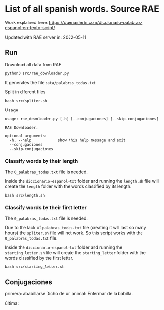 # List of all spanish words. Source RAE

Work explained here:
https://duenaslerin.com/diccionario-palabras-espanol-en-texto-script/

Updated with RAE server in: 2022-05-11

## Run

Download all data from RAE

```
python3 src/rae_downloader.py
```

It generates the file `data/palabras_todas.txt`

Split in diferent files

```
bash src/spliter.sh
```

Usage

```
usage: rae_downloader.py [-h] [--conjugaciones] [--skip-conjugaciones]

RAE Downloader.

optional arguments:
  -h, --help            show this help message and exit
  --conjugaciones
  --skip-conjugaciones
```

### Classify words by their length

The `0_palabras_todas.txt` file is needed.

Inside the `diccionario-espanol-txt` folder and running the `length.sh` file will create the `length` folder with the words classified by its length.

```
bash src/length.sh
```

### Classify words by their first letter

The `0_palabras_todas.txt` file is needed.

Due to the lack of `palabras_todas.txt` file (creating it will last so many hours) the `spliter.sh` file will not work. So this script works with the `0_palabras_todas.txt` file.

Inside the `diccionario-espanol-txt` folder and running the `starting_letter.sh` file will create the `starting_letter` folder with the words classified by the first letter.

```
bash src/starting_letter.sh
```

## Conjugaciones

primera: ababillarse
Dicho de un animal: Enfermar de la babilla.

última:
